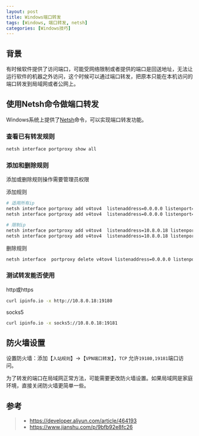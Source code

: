 ```yaml
---
layout: post
title: Windows端口转发
tags: [Windows, 端口转发, netsh]
categories: [Windows技巧]
---
```

## 背景

有时候软件提供了访问端口，可能受网络限制或者提供的端口是回送地址，无法让运行软件的机器之外访问，这个时候可以通过端口转发，把原本只能在本机访问的端口转发到局域网或者公网上。

## 使用Netsh命令做端口转发

Windows系统上提供了[Netsh](https://learn.microsoft.com/en-us/windows-server/networking/technologies/netsh/netsh-contexts)命令，可以实现端口转发功能。

### 查看已有转发规则

```sh
netsh interface portproxy show all
```

### 添加和删除规则

添加或删除规则操作需要管理员权限

添加规则

```sh
# 适用所有ip
netsh interface portproxy add v4tov4  listenaddress=0.0.0.0 listenport=19180 connectaddress=127.0.0.1 connectport=19180
netsh interface portproxy add v4tov4  listenaddress=0.0.0.0 listenport=19181 connectaddress=127.0.0.1 connectport=19181

# 限制ip
netsh interface portproxy add v4tov4  listenaddress=10.8.0.18 listenport=19180 connectaddress=127.0.0.1 connectport=19180
netsh interface portproxy add v4tov4  listenaddress=10.8.0.18 listenport=19181 connectaddress=127.0.0.1 connectport=19181
```

删除规则
```sh
netsh interface  portproxy delete v4tov4 listenaddress=0.0.0.0 listenport=19180
```

### 测试转发能否使用

http或https

```sh
curl ipinfo.io -x http://10.8.0.18:19180
```

socks5

```sh
curl ipinfo.io -x socks5://10.8.0.18:19181
```

## 防火墙设置

设置防火墙：添加【`入站规则`】->【`VPN端口转发`】，`TCP` 允许`19180,19181`端口访问。

为了转发的端口在局域网正常方法，可能需要更改防火墙设置。如果局域网是家庭环境，直接关闭防火墙更简单一些。

## 参考

> * https://developer.aliyun.com/article/464193
> * https://www.jianshu.com/p/9bfb92e8fc26